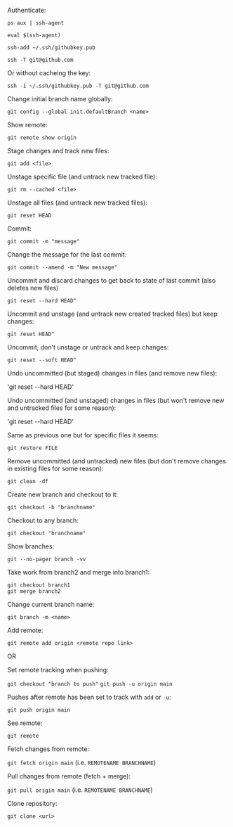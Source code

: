 Authenticate:

`ps aux | ssh-agent`

`eval $(ssh-agent)`

`ssh-add ~/.ssh/githubkey.pub`

`ssh -T git@github.com`

Or without cacheing the key:

`ssh -i ~/.ssh/githubkey.pub -T git@github.com`

Change initial branch name globally:

`git config --global init.defaultBranch <name>`

Show remote:

`git remote show origin`

Stage changes and track new files:

`git add <file>`

Unstage specific file (and untrack new tracked file):

`git rm --cached <file>`

Unstage all files (and untrack new tracked files):

`git reset HEAD`

Commit:

`git commit -m "message"`

Change the message for the last commit:

`git commit --amend -m "New message"`

Uncommit and discard changes to get back to state of last commit (also deletes new files)

`git reset --hard HEAD^`

Uncommit and unstage (and untrack new created tracked files) but keep changes:

`git reset HEAD^`

Uncommit, don't unstage or untrack and keep changes:

`git reset --soft HEAD^`

Undo uncommitted (but staged) changes in files (and remove new files):

'git reset --hard HEAD'

Undo uncommitted (and unstaged) changes in files (but won't remove new and untracked files for some reason):

'git reset --hard HEAD'

Same as previous one but for specific files it seems:

`git restore FILE`

Remove uncommitted (and untracked) new files (but don't remove changes in existing files for some reason):

`git clean -df`

Create new branch and checkout to it:

`git checkout -b "branchname"`

Checkout to any branch:

`git checkout "branchname"`

Show branches:

`git --no-pager branch -vv`

Take work from branch2 and merge into branch1:

```
git checkout branch1
git merge branch2
```

Change current branch name:

`git branch -m <name>`

Add remote:

`git remote add origin <remote repo link>`

OR

Set remote tracking when pushing:

`git checkout "branch to push"`
`git push -u origin main`

Pushes after remote has been set to track with `add` or `-u`:

`git push origin main`

See remote:

`git remote`

Fetch changes from remote:

`git fetch origin main` (i.e. `REMOTENAME BRANCHNAME`)

Pull changes from remote (fetch + merge):

`git pull origin main` (i.e. `REMOTENAME BRANCHNAME`)

Clone repository:

`git clone <url>`
